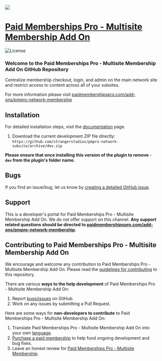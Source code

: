![](pmpro-multisite-membership-banner.jpg)

# [Paid Memberships Pro - Multisite Membership Add On](https://www.paidmembershipspro.com/add-ons/pmpro-network-membership/) #
[comment]: # (Generate badges from shields.io, only works for .org plugins to get other stats etc. We'd have to create our own endpoints for Premium plugins)

![License](https://img.shields.io/badge/license-GPL--3.0%2B-red.svg?style=flat-square)

### Welcome to the Paid Memberships Pro - Multisite Membership Add On GitHub Repository
Centralize membership checkout, login, and admin on the main network site and restrict access to content across all of your subsites.

For more information please visit [paidmembershipspro.com/add-ons/pmpro-network-membership](https://www.paidmembershipspro.com/add-ons/pmpro-network-membership/)

## Installation ##
For detailed installation steps, visit the [documentation](https://www.paidmembershipspro.com/add-ons/pmpro-network-membership/) page.

1. Download the current development ZIP file directly: `https://github.com/strangerstudios/pmpro-network-subsite/archive/dev.zip`

**Please ensure that once installing this version of the plugin to remove `-dev` from the plugin's folder name.**

## Bugs ##
If you find an issue/bug, let us know by [creating a detailed GitHub issue](https://github.com/strangerstudios/pmpro-network-subsite/issues/new).

## Support ##
This is a developer's portal for Paid Memberships Pro - Multisite Membership Add On. We do not offer support on this channel. **Any support related questions should be directed to [paidmembershipspro.com/add-ons/pmpro-network-membership](https://www.paidmembershipspro.com/add-ons/pmpro-network-membership/).**

## Contributing to Paid Memberships Pro - Multisite Membership Add On ##
We encourage and welcome any contribution to Paid Memberships Pro - Multisite Membership Add On. Please read the [guidelines for contributing](https://github.com/strangerstudios/paid-memberships-pro/blob/dev/.github/CONTRIBUTING.md) to this repository.

There are various **ways to the help development** of Paid Memberships Pro - Multisite Membership Add On:

1. Report [bugs/issues](https://github.com/strangerstudios/pmpro-network-subsite/issues/new) on GitHub.
2. Work on any issues by submitting a Pull Request.

Here are some ways for **non-developers to contribute** to Paid Memberships Pro - Multisite Membership Add On:

1. Translate Paid Memberships Pro - Multisite Membership Add On into your own [language](https://www.paidmembershipspro.com/paid-memberships-pro-in-your-language/).
2. [Purchase a paid membership](https://paidmembershipspro.com/pricing) to help fund ongoing development and bug fixes.
3. Leave an honest review for [Paid Memberships Pro - Multisite Membership](https://www.paidmembershipspro.com/submit-testimonial/).

